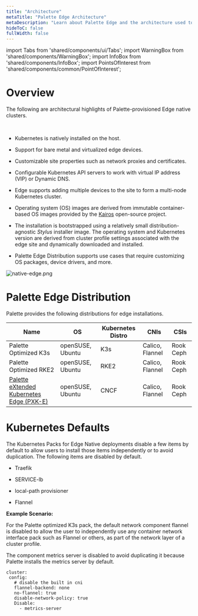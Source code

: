 ```yaml
---
title: "Architecture"
metaTitle: "Palette Edge Architecture"
metaDescription: "Learn about Palette Edge and the architecture used to suppport edge clusters."
hideToC: false
fullWidth: false
---
```


import Tabs from 'shared/components/ui/Tabs';
import WarningBox from 'shared/components/WarningBox';
import InfoBox from 'shared/components/InfoBox';
import PointsOfInterest from 'shared/components/common/PointOfInterest';

# Overview

The following are architectural highlights of Palette-provisioned Edge native clusters.

<br />

* Kubernetes is natively installed on the host.


* Support for bare metal and virtualized edge devices.


* Customizable site properties such as network proxies and certificates.


* Configurable Kubernetes API servers to work with virtual IP address (VIP) or Dynamic DNS.


* Edge supports adding multiple devices to the site to form a multi-node Kubernetes cluster.


* Operating system (OS) images are derived from immutable container-based OS images provided by the [Kairos](http://kairos.io) open-source project.


* The installation is bootstrapped using a relatively small distribution-agnostic *Stylus* installer image. The operating system and Kubernetes version are derived from cluster profile settings associated with the edge site and dynamically downloaded and installed.


* Palette Edge Distribution supports use cases that require customizing OS packages, device drivers, and more.

![native-edge.png](/native-edge.png)



# Palette Edge Distribution

Palette provides the following distributions for edge installations.

|Name|OS |Kubernetes Distro|CNIs|CSIs|
|----|---|----------|----|----|
|Palette Optimized K3s |openSUSE, Ubuntu  |K3s |Calico, Flannel|Rook Ceph|
|Palette Optimized RKE2|openSUSE, Ubuntu  |RKE2|Calico, Flannel|Rook Ceph|
|[Palette eXtended Kubernetes Edge (PXK-E)](/glossary-all#paletteextendedkubernetesedge(pxk-e))|openSUSE, Ubuntu|CNCF|Calico, Flannel|Rook Ceph|


# Kubernetes Defaults

The Kubernetes Packs for Edge Native deployments disable a few items by default to allow users to install those items independently or to avoid duplication. The following items are disabled by default.

* Traefik

* SERVICE-lb

* local-path provisioner

* Flannel

**Example Scenario:**

For the Palette optimized K3s pack, the default network component flannel is disabled to allow the user to independently use any container network interface pack such as Flannel or others, as part of the network layer of a cluster profile.

The component metrics server is disabled to avoid duplicating it because Palette installs the metrics server by default.

```
cluster:
 config:
   # disable the built in cni
   flannel-backend: none
   no-flannel: true
   disable-network-policy: true
   Disable:
     - metrics-server
```

<br />
